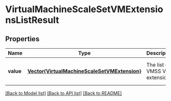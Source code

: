 # VirtualMachineScaleSetVMExtensionsListResult


## Properties
Name | Type | Description | Notes
------------ | ------------- | ------------- | -------------
**value** | [**Vector{VirtualMachineScaleSetVMExtension}**](VirtualMachineScaleSetVMExtension.md) | The list of VMSS VM extensions | [optional] [default to nothing]


[[Back to Model list]](../README.md#models) [[Back to API list]](../README.md#api-endpoints) [[Back to README]](../README.md)


